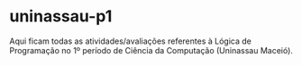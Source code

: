 # uninassau-p1

Aqui ficam todas as atividades/avaliações referentes à Lógica de Programação no 1º período de Ciência da Computação (Uninassau Maceió).